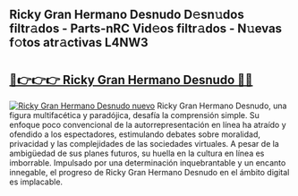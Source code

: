 ## Ricky Gran Hermano Desnudo D𝚎sn𝚞dos filtr𝚊dos - Parts-nRC Vid𝚎os filtr𝚊dos - N𝚞evas f𝚘tos atr𝚊ctivas L4NW3

# <h2><a href="http://mb1cu4.tromn.icu/?c=Ricky+Gran+Hermano+Desnudo">🔗👉👉👉 Ricky Gran Hermano Desnudo 🔗🔗</a></h2>

[![Ricky Gran Hermano Desnudo nuevo](https://i.imgur.com/pEAQMta.gif)](http://mb1cu4.tromn.icu/?c=Ricky+Gran+Hermano+Desnudo)
Ricky Gran Hermano Desnudo, una figura multifacética y paradójica, desafía la comprensión simple. Su enfoque poco convencional de la autorrepresentación en línea ha atraído y ofendido a los espectadores, estimulando debates sobre moralidad, privacidad y las complejidades de las sociedades virtuales. A pesar de la ambigüedad de sus planes futuros, su huella en la cultura en línea es imborrable. Impulsado por una determinación inquebrantable y un encanto innegable, el progreso de Ricky Gran Hermano Desnudo en el ámbito digital es implacable.
